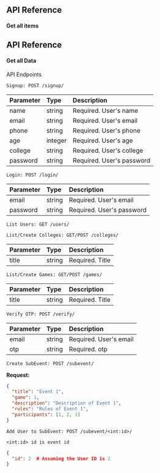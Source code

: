 
## API Reference

#### Get all items


## API Reference

#### Get all Data
API Endpoints


```http
Signup: POST /signup/
```

| Parameter |	Type	| Description |
| :-------- | :--------- | :---------- |
| name |	string |	Required. User's name |
| email	| string	| Required. User's email |
| phone	| string	| Required. User's phone | 
| age	 | integer	| Required. User's age |
| college |	string	 | Required. User's college |
| password | 	string | 	Required. User's password |

```http
Login: POST /login/
```
| Parameter |	Type	| Description |
| :-------- | :--------- | :---------- |
| email	| string	| Required. User's email |
| password | 	string | 	Required. User's password |


```http
List Users: GET /users/
```

```http
List/Create Colleges: GET/POST /colleges/
```

| Parameter |	Type	| Description |
| :-------- | :--------- | :---------- |
| title	| string	| Required. Title |


```http
List/Create Games: GET/POST /games/
```

| Parameter |	Type	| Description |
| :-------- | :--------- | :---------- |
| title	| string	| Required. Title |



```http
Verify OTP: POST /verify/
```
| Parameter |	Type	| Description |
| :-------- | :--------- | :---------- |
| email	| string	| Required. User's email |
| otp | 	string | 	Required. otp |

```http
Create SubEvent: POST /subevent/
```

**Request:**
```json
{
  "title": "Event 1",
  "game": 1, 
  "description": "Description of Event 1",
  "rules": "Rules of Event 1",
  "participants": [1, 2, 3]
}
```


```http
Add User to SubEvent: POST /subevent/<int:id>/
```

```<int:id> id is event id```

```json
{
  "id": 2  # Assuming the User ID is 2
}

```